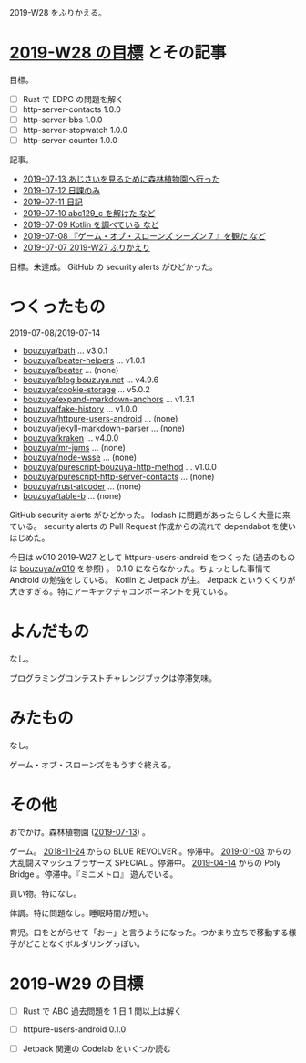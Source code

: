 2019-W28 をふりかえる。

# [2019-W28 の目標][2019-07-07] とその記事

目標。

- [ ] Rust で EDPC の問題を解く
- [ ] http-server-contacts 1.0.0
- [ ] http-server-bbs 1.0.0
- [ ] http-server-stopwatch 1.0.0
- [ ] http-server-counter 1.0.0

記事。

- [2019-07-13 あじさいを見るために森林植物園へ行った][2019-07-13]
- [2019-07-12 日課のみ][2019-07-12]
- [2019-07-11 日記][2019-07-11]
- [2019-07-10 abc129_c を解けた など][2019-07-10]
- [2019-07-09 Kotlin を調べている など][2019-07-09]
- [2019-07-08 『ゲーム・オブ・スローンズ シーズン 7 』を観た など][2019-07-08]
- [2019-07-07 2019-W27 ふりかえり][2019-07-07]

目標。未達成。 GitHub の security alerts がひどかった。

# つくったもの

2019-07-08/2019-07-14

- [bouzuya/bath][] ... v3.0.1
- [bouzuya/beater-helpers][] ... v1.0.1
- [bouzuya/beater][] ... (none)
- [bouzuya/blog.bouzuya.net][] ... v4.9.6
- [bouzuya/cookie-storage][] ... v5.0.2
- [bouzuya/expand-markdown-anchors][] ... v1.3.1
- [bouzuya/fake-history][] ... v1.0.0
- [bouzuya/httpure-users-android][] ... (none)
- [bouzuya/jekyll-markdown-parser][] ... (none)
- [bouzuya/kraken][] ... v4.0.0
- [bouzuya/mr-jums][] ... (none)
- [bouzuya/node-wsse][] ... (none)
- [bouzuya/purescript-bouzuya-http-method][] ... v1.0.0
- [bouzuya/purescript-http-server-contacts][] ... (none)
- [bouzuya/rust-atcoder][] ... (none)
- [bouzuya/table-b][] ... (none)

GitHub security alerts がひどかった。 lodash に問題があったらしく大量に来ている。 security alerts の Pull Request 作成からの流れで dependabot を使いはじめた。

今日は w010 2019-W27 として httpure-users-android をつくった (過去のものは [bouzuya/w010][] を参照) 。 0.1.0 にならなかった。ちょっとした事情で Android の勉強をしている。 Kotlin と Jetpack が主。 Jetpack というくくりが大きすぎる。特にアーキテクチャコンポーネントを見ている。

# よんだもの

なし。

プログラミングコンテストチャレンジブックは停滞気味。

# みたもの

なし。

ゲーム・オブ・スローンズをもうすぐ終える。

# その他

おでかけ。森林植物園 ([2019-07-13][]) 。

ゲーム。 [2018-11-24][] からの BLUE REVOLVER 。停滞中。 [2019-01-03][] からの大乱闘スマッシュブラザーズ SPECIAL 。停滞中。 [2019-04-14][] からの Poly Bridge 。停滞中。『ミニメトロ』 遊んでいる。

買い物。特になし。

体調。特に問題なし。睡眠時間が短い。

育児。口をとがらせて「おー」と言うようになった。つかまり立ちで移動する様子がどことなくボルダリングっぽい。

# 2019-W29 の目標

- [ ] Rust で ABC 過去問題を 1 日 1 問以上は解く
- [ ] httpure-users-android 0.1.0
- [ ] Jetpack 関連の Codelab をいくつか読む


[2018-11-24]: https://blog.bouzuya.net/2018/11/24/
[2019-01-03]: https://blog.bouzuya.net/2019/01/03/
[2019-04-14]: https://blog.bouzuya.net/2019/04/14/
[2019-07-07]: https://blog.bouzuya.net/2019/07/07/
[2019-07-08]: https://blog.bouzuya.net/2019/07/08/
[2019-07-09]: https://blog.bouzuya.net/2019/07/09/
[2019-07-10]: https://blog.bouzuya.net/2019/07/10/
[2019-07-11]: https://blog.bouzuya.net/2019/07/11/
[2019-07-12]: https://blog.bouzuya.net/2019/07/12/
[2019-07-13]: https://blog.bouzuya.net/2019/07/13/
[bouzuya/bath]: https://github.com/bouzuya/bath
[bouzuya/beater-helpers]: https://github.com/bouzuya/beater-helpers
[bouzuya/beater]: https://github.com/bouzuya/beater
[bouzuya/blog.bouzuya.net]: https://github.com/bouzuya/blog.bouzuya.net
[bouzuya/cookie-storage]: https://github.com/bouzuya/cookie-storage
[bouzuya/expand-markdown-anchors]: https://github.com/bouzuya/expand-markdown-anchors
[bouzuya/fake-history]: https://github.com/bouzuya/fake-history
[bouzuya/httpure-users-android]: https://github.com/bouzuya/httpure-users-android
[bouzuya/jekyll-markdown-parser]: https://github.com/bouzuya/jekyll-markdown-parser
[bouzuya/kraken]: https://github.com/bouzuya/kraken
[bouzuya/mr-jums]: https://github.com/bouzuya/mr-jums
[bouzuya/node-wsse]: https://github.com/bouzuya/node-wsse
[bouzuya/purescript-bouzuya-http-method]: https://github.com/bouzuya/purescript-bouzuya-http-method
[bouzuya/purescript-http-server-contacts]: https://github.com/bouzuya/purescript-http-server-contacts
[bouzuya/rust-atcoder]: https://github.com/bouzuya/rust-atcoder
[bouzuya/table-b]: https://github.com/bouzuya/table-b
[bouzuya/w010]: https://github.com/bouzuya/w010
